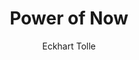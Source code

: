 ---
layout: book-review
title: Power of Now
author: Eckhart Tolle
cover: assets/img/book_covers/power_of_now.jpg
categories: speritual
tags: top-100
released: 1997

---